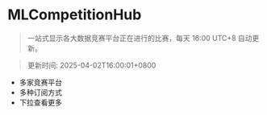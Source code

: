 # MLCompetitionHub

> 一站式显示各大数据竞赛平台正在进行的比赛，每天 16:00 UTC+8 自动更新。
  
> 更新时间: 2025-04-02T16:00:01+0800 

* 多家竞赛平台
* 多种订阅方式
* 下拉查看更多